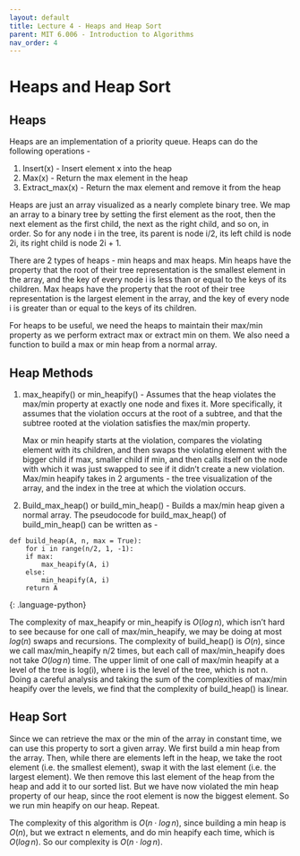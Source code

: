```yaml
---
layout: default
title: Lecture 4 - Heaps and Heap Sort
parent: MIT 6.006 - Introduction to Algorithms
nav_order: 4
---
```


# Heaps and Heap Sort
## Heaps
Heaps are an implementation of a priority queue. Heaps can do the following operations -
1. Insert(x) - Insert element x into the heap
2. Max(x) - Return the max element in the heap
3. Extract_max(x) - Return the max element and remove it from the heap

Heaps are just an array visualized as a nearly complete binary tree. We map an array to a binary tree by setting the first element as the root, then the next element as the first child, the next as the right child, and so on, in order. So for any node i in the tree, its parent is node i/2, its left child is node 2i, its right child is node 2i + 1.

There are 2 types of heaps - min heaps and max heaps. Min heaps have the property that the root of their tree representation is the smallest element in the array, and the key of every node i is less than or equal to the keys of its children. Max heaps have the property that the root of their tree representation is the largest element in the array, and the key of every node i is greater than or equal to the keys of its children.

For heaps to be useful, we need the heaps to maintain their max/min property as we perform extract max or extract min on them. We also need a function to build a max or min heap from a normal array.

## Heap Methods
1. max_heapify() or min_heapify() - Assumes that the heap violates the max/min property at exactly one node and fixes it. More specifically, it assumes that the violation occurs at the root of a subtree, and that the subtree rooted at the violation satisfies the max/min property.

    Max or min heapify starts at the violation, compares the violating element with its children, and then swaps the violating element with the bigger child if max, smaller child if min, and then calls itself on the node with which it was just swapped to see if it didn’t create a new violation. Max/min heapify takes in 2 arguments - the tree visualization of the array, and the index in the tree at which the violation occurs.

2. Build_max_heap() or build_min_heap() - Builds a max/min heap given a normal array. The pseudocode for build_max_heap() of build_min_heap() can be written as -

~~~
def build_heap(A, n, max = True):
    for i in range(n/2, 1, -1):
    if max:
        max_heapify(A, i)
    else:
        min_heapify(A, i)
    return A
~~~
{: .language-python}

The complexity of max_heapify or min_heapify is $O(log\,n)$, which isn’t hard to see because for one call of max/min_heapify, we may be doing at most $log(n)$ swaps and recursions. The complexity of build_heap() is $O(n)$, since we call max/min_heapify n/2 times, but each call of max/min_heapify does not take $O(log\,n)$ time. The upper limit of one call of max/min heapify at a level of the tree is log(i), where i is the level of the tree, which is not n. Doing a careful analysis and taking the sum of the complexities of max/min heapify over the levels, we find that the complexity of build_heap() is linear.

## Heap Sort
Since we can retrieve the max or the min of the array in constant time, we can use this property to sort a given array. We first build a min heap from the array. Then, while there are elements left in the heap, we take the root element (i.e. the smallest element), swap it with the last element (i.e. the largest element). We then remove this last element of the heap from the heap and add it to our sorted list. But we have now violated the min heap property of our heap, since the root element is now the biggest element. So we run min heapify on our heap. Repeat.

The complexity of this algorithm is $O(n \cdot log\,n)$, since building a min heap is $O(n)$, but we extract n elements, and do min heapify each time, which is $O(log\,n)$. So our complexity is $O(n \cdot log\,n)$.
